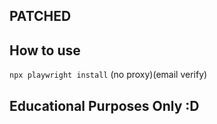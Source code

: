 ## PATCHED

## How to use
```npx playwright install```
(no proxy)(email verify)


## Educational Purposes Only :D 

